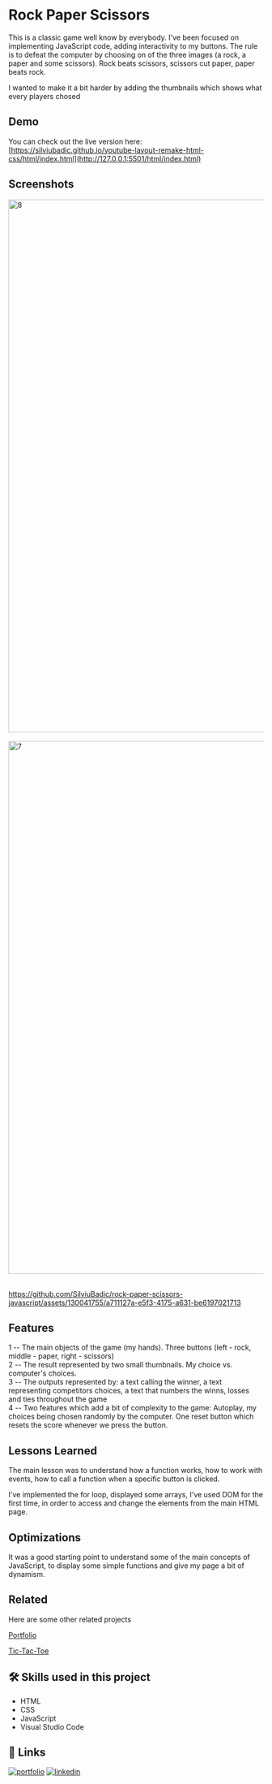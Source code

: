 

# Rock Paper Scissors
This is a classic game well know by everybody. I've been focused on implementing JavaScript code, adding interactivity to my buttons. The rule is to defeat the computer by choosing on of the three images (a rock, a paper and some scissors). Rock beats scissors, scissors cut paper, paper beats rock. 

I wanted to make it a bit harder by adding the thumbnails which shows what every players chosed


## Demo

You can check out the live version here:
[https://silviubadic.github.io/youtube-layout-remake-html-css/html/index.html](http://127.0.0.1:5501/html/index.html)

## Screenshots
<img width="1050" alt="8" src="https://github.com/SilviuBadic/rock-paper-scissors-javascript/assets/130041755/f3d35a5c-f743-4a61-b742-5543487bc1b7">



<br>
<br>
<img width="1050" alt="7" src="https://github.com/SilviuBadic/rock-paper-scissors-javascript/assets/130041755/8c21a6fe-3880-429a-b119-96a501b4b381">






<br>
<br>


https://github.com/SilviuBadic/rock-paper-scissors-javascript/assets/130041755/a711127a-e5f3-4175-a631-be6197021713







## Features

1 -- The main objects of the game (my hands). Three buttons (left - rock, middle - paper, right - scissors) <br>
2 -- The result represented by two small thumbnails. My choice vs. computer's choices. <br>
3 -- The outputs represented by: a text calling the winner, a text representing competitors choices, a text that numbers the winns, losses and ties throughout the game <br>
4 -- Two features which add a bit of complexity to the game: Autoplay, my choices being chosen randomly by the computer. One reset button which resets the score whenever we press the button. <br>

## Lessons Learned

The main lesson was to understand how a function works, how to work with events, how to call a function when a specific button is clicked.

I've implemented the for loop, displayed some arrays, I've used DOM for the first time, in order to access and change the elements from the main HTML page.

## Optimizations

It was a good starting point to understand some of the main concepts of JavaScript, to display some simple functions and give my page a bit of dynamism.




## Related

Here are some other related projects

[Portfolio](https://silviubadic.github.io/portfolio/html/index.html) 

[Tic-Tac-Toe](https://github.com/SilviuBadic/tic-tac-toe-javascript)


## 🛠 Skills used in this project
- HTML
- CSS
- JavaScript
- Visual Studio Code


## 🔗 Links
[![portfolio](https://img.shields.io/badge/my_portfolio-000?style=for-the-badge&logo=ko-fi&logoColor=white)](https://github.com/SilviuBadic)
[![linkedin](https://img.shields.io/badge/linkedin-0A66C2?style=for-the-badge&logo=linkedin&logoColor=white)](https://www.linkedin.com/in/silviu-nicolae-badicel-8ab9b01b3/)


